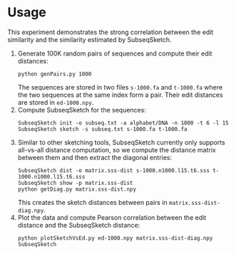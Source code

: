 # Usage
This experiment demonstrates the strong correlation between the edit similarity and the similarity estimated by SubseqSketch.

1. Generate 100K random pairs of sequences and compute their edit distances:
   ```
   python genPairs.py 1000
   ```
   The sequences are stored in two files `s-1000.fa` and `t-1000.fa` where the two sequences at the same index form a pair. Their edit distances are stored in `ed-1000.npy`.
2. Compute SubseqSketch for the sequences:
   ```
   SubseqSketch init -o subseq.txt -a alphabet/DNA -n 1000 -t 6 -l 15
   SubseqSketch sketch -s subseq.txt s-1000.fa t-1000.fa
   ```
2. Similar to other sketching tools, SubseqSketch currently only supports all-vs-all distance computation, so we compute the distance matrix between them and then extract the diagonal entries:
   ```
   SubseqSketch dist -o matrix.sss-dist s-1000.n1000.l15.t6.sss t-1000.n1000.l15.t6.sss
   SubseqSketch show -p matrix.sss-dist
   python getDiag.py matrix.sss-dist.npy
   ```
   This creates the sketch distances between pairs in `matrix.sss-dist-diag.npy`.
3. Plot the data and compute Pearson correlation between the edit distance and the SubseqSketch distance:
   ```
   python plotSketchVsEd.py ed-1000.npy matrix.sss-dist-diag.npy SubseqSketch
   ```
